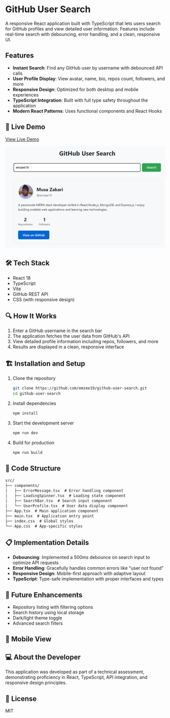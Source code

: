 # GitHub User Search

A responsive React application built with TypeScript that lets users search for GitHub profiles and view detailed user information. Features include real-time search with debouncing, error handling, and a clean, responsive UI.

## Features

- **Instant Search**: Find any GitHub user by username with debounced API calls
- **User Profile Display**: View avatar, name, bio, repos count, followers, and more
- **Responsive Design**: Optimized for both desktop and mobile experiences
- **TypeScript Integration**: Built with full type safety throughout the application
- **Modern React Patterns**: Uses functional components and React Hooks

## 🚀 Live Demo

[View Live Demo](https://github.com/emzee19/github-user-search) <!-- Replace with your deployed URL if available -->

![GitHub User Search Screenshot](./src/assets/desktop-view.jpeg)

## 🛠️ Tech Stack

- React 18
- TypeScript
- Vite
- GitHub REST API
- CSS (with responsive design)

## 🔍 How It Works

1. Enter a GitHub username in the search bar
2. The application fetches the user data from GitHub's API
3. View detailed profile information including repos, followers, and more
4. Results are displayed in a clean, responsive interface

## 🏗️ Installation and Setup

1. Clone the repository
   ```bash
   git clone https://github.com/emzee19/github-user-search.git
   cd github-user-search
   ```

2. Install dependencies
   ```bash
   npm install
   ```

3. Start the development server
   ```bash
   npm run dev
   ```

4. Build for production
   ```bash
   npm run build
   ```

## 🔧 Code Structure

```
src/
├── components/
│   ├── ErrorMessage.tsx  # Error handling component
│   ├── LoadingSpinner.tsx  # Loading state component
│   ├── SearchBar.tsx  # Search input component
│   └── UserProfile.tsx  # User data display component
├── App.tsx  # Main application component
├── main.tsx  # Application entry point
├── index.css  # Global styles
└── App.css  # App-specific styles
```

## 📋 Implementation Details

- **Debouncing**: Implemented a 500ms debounce on search input to optimize API requests
- **Error Handling**: Gracefully handles common errors like "user not found"
- **Responsive Design**: Mobile-first approach with adaptive layout
- **TypeScript**: Type-safe implementation with proper interfaces and types

## 🔮 Future Enhancements

- Repository listing with filtering options
- Search history using local storage
- Dark/light theme toggle
- Advanced search filters

## 📱 Mobile View

<!-- <div style="display: flex; justify-content: space-around;">
  <img src="https://via.placeholder.com/250x500" alt="Mobile screenshot 1" width="250">
  <img src="https://via.placeholder.com/250x500" alt="Mobile screenshot 2" width="250">
</div> -->

## 💻 About the Developer

This application was developed as part of a technical assessment, demonstrating proficiency in React, TypeScript, API integration, and responsive design principles.

## 📄 License

MIT